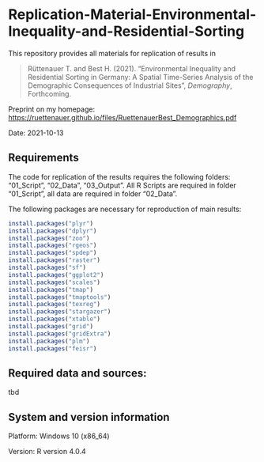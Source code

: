 
<!-- README.md is generated from README.Rmd. Please edit that file -->

# Replication-Material-Environmental-Inequality-and-Residential-Sorting

This repository provides all materials for replication of results in

> Rüttenauer T. and Best H. (2021). “Environmental Inequality and
> Residential Sorting in Germany: A Spatial Time-Series Analysis of the
> Demographic Consequences of Industrial Sites”, *Demography*,
> Forthcoming.

Preprint on my homepage:
<https://ruettenauer.github.io/files/RuettenauerBest_Demographics.pdf>

Date: 2021-10-13

## Requirements

The code for replication of the results requires the following folders:
“01\_Script”, “02\_Data”, “03\_Output”. All R Scripts are required in
folder “01\_Script”, all data are required in folder “02\_Data”.

The following packages are necessary for reproduction of main results:

``` r
install.packages("plyr")
install.packages("dplyr")
install.packages("zoo")
install.packages("rgeos")
install.packages("spdep")
install.packages("raster")
install.packages("sf")
install.packages("ggplot2")
install.packages("scales")
install.packages("tmap")
install.packages("tmaptools")
install.packages("texreg")
install.packages("stargazer")
install.packages("xtable")
install.packages("grid")
install.packages("gridExtra")
install.packages("plm")
install.packages("feisr")
```

## Required data and sources:

tbd

## System and version information

Platform: Windows 10 (x86\_64)

Version: R version 4.0.4
